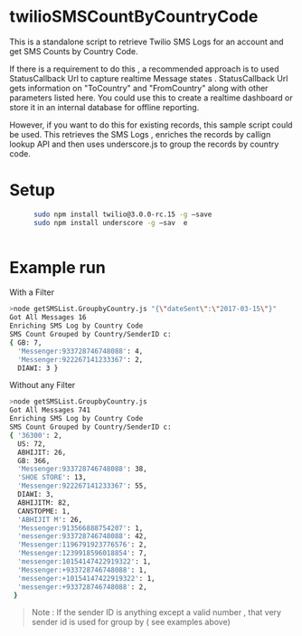 # twilioSMSCountByCountryCode
This is a standalone script to retrieve Twilio SMS Logs for an account and get SMS Counts by Country Code.

If there is a requirement to do this , a recommended approach is to used StatusCallback Url to capture realtime Message states . StatusCallback Url gets information on "ToCountry" and "FromCountry" along with other parameters listed here. You could use this to create a realtime dashboard or store it in an internal database for offline reporting.

However, if you want to do this for existing records, this sample script could be used. This retrieves the SMS Logs , enriches the records by callign lookup API and then uses underscore.js to group the records by country code.

# Setup

```bash
      sudo npm install twilio@3.0.0-rc.15 -g —save
      sudo npm install underscore -g —sav  e
 
```

# Example run

With a Filter 
```bash
>node getSMSList.GroupbyCountry.js "{\"dateSent\":\"2017-03-15\"}"
Got All Messages 16
Enriching SMS Log by Country Code
SMS Count Grouped by Country/SenderID c:
{ GB: 7,
  'Messenger:933728746748088': 4,
  'Messenger:922267141233367': 2,
  DIAWI: 3 }
```

Without any Filter
```bash
>node getSMSList.GroupbyCountry.js
Got All Messages 741
Enriching SMS Log by Country Code
SMS Count Grouped by Country/SenderID c:
{ '36300': 2,
  US: 72,
  ABHIJIT: 26,
  GB: 366,
  'Messenger:933728746748088': 38,
  'SHOE STORE': 13,
  'Messenger:922267141233367': 55,
  DIAWI: 3,
  ABHIJITM: 82,
  CANSTOPME: 1,
  'ABHIJIT M': 26,
  'Messenger:913566888754207': 1,
  'messenger:933728746748088': 42,
  'Messenger:1196791923776576': 2,
  'Messenger:1239918596018854': 7,
  'messenger:10154147422919322': 1,
  'Messenger:+933728746748088': 1,
  'messenger:+10154147422919322': 1,
  'messenger:+933728746748088': 2,
 }
```

>Note : If the sender ID is anything except a valid number , that very sender id is used for group by ( see examples above)
